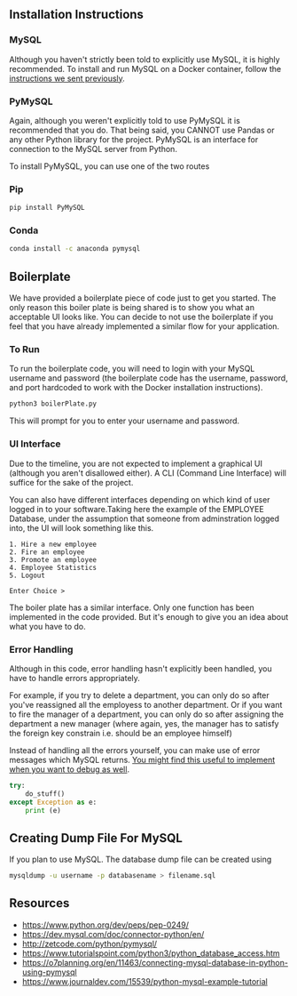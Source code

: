 ## Installation Instructions

### MySQL

Although you haven't strictly been told to explicitly use MySQL, it is highly recommended. To install and run MySQL on a Docker container, follow the [instructions we sent previously](https://rvk7895.notion.site/rvk7895/Instructions-to-install-MySQL-in-Docker-b91ff88693544d639abcd30844a2ff86).

### PyMySQL

Again, although you weren't explicitly told to use PyMySQL it is recommended that you do. That being said, you CANNOT use Pandas or any other Python library for the project. PyMySQL is an interface for connection to the MySQL server from Python.

To install PyMySQL, you can use one of the two routes  

### Pip

``` bash
pip install PyMySQL
```

### Conda

``` bash
conda install -c anaconda pymysql
```

## Boilerplate

We have provided a boilerplate piece of code just to get you started. The only reason this boiler plate is being shared is to show you what an acceptable UI looks like. You can decide to not use the boilerplate if you feel that you have already implemented a similar flow for your application.

### To Run

To run the boilerplate code, you will need to login with your MySQL username and password (the boilerplate code has the username, password, and port hardcoded to work with the Docker installation instructions).

``` bash
python3 boilerPlate.py
```

This will prompt for you to enter your username and password.

### UI Interface

Due to the timeline, you are not expected to implement a graphical UI (although you aren't disallowed either). A CLI (Command Line Interface) will suffice for the sake of the project.

You can also have different interfaces depending on which kind of user logged in to your software.Taking here the example of the EMPLOYEE Database, under the assumption that someone from adminstration logged into, the UI will look something like this.

```
1. Hire a new employee
2. Fire an employee
3. Promote an employee
4. Employee Statistics
5. Logout

Enter Choice > 
```

The boiler plate has a similar interface. Only one function has been implemented in the code provided. But it's enough to give you an idea about what you have to do.

### Error Handling

Although in this code, error handling hasn't explicitly been handled, you have to handle errors appropriately.  

For example, if you try to delete a department, you can only do so after you've reassigned all the employess to another department. Or if you want to fire the manager of a department, you can only do so after assigning the department a new manager (where again, yes, the manager has to satisfy the foreign key constrain i.e. should be an employee himself)

Instead of handling all the errors yourself, you can make use of error messages which MySQL returns. [You might find this useful to implement when you want to debug as well](https://stackoverflow.com/questions/25026244/how-to-get-the-mysql-type-of-error-with-pymysql).

``` python
try:
    do_stuff()
except Exception as e:
    print (e)
```

## Creating Dump File For MySQL

If you plan to use MySQL. The database dump file can be created using

``` bash
mysqldump -u username -p databasename > filename.sql
```


## Resources

* https://www.python.org/dev/peps/pep-0249/
* https://dev.mysql.com/doc/connector-python/en/
* http://zetcode.com/python/pymysql/
* https://www.tutorialspoint.com/python3/python_database_access.htm
* https://o7planning.org/en/11463/connecting-mysql-database-in-python-using-pymysql
* https://www.journaldev.com/15539/python-mysql-example-tutorial
